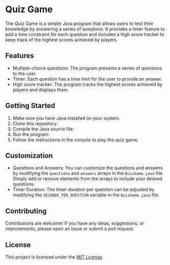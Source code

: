 # Quiz Game

The Quiz Game is a simple Java program that allows users to test their knowledge by answering a series of questions. It provides a timer feature to add a time constraint for each question and includes a high score tracker to keep track of the highest scores achieved by players.

## Features

- Multiple-choice questions: The program presents a series of questions to the user.
- Timer: Each question has a time limit for the user to provide an answer.
- High score tracker: The program tracks the highest scores achieved by players and displays them.

## Getting Started

1. Make sure you have Java installed on your system.
2. Clone this repository:
3. Compile the Java source file:
4. Run the program:
5. Follow the instructions in the console to play the quiz game.

## Customization

- Questions and Answers: You can customize the questions and answers by modifying the `questions` and `answers` arrays in the `QuizGame.java` file. Simply add or remove elements from the arrays to include your desired questions.
- Timer Duration: The timer duration per question can be adjusted by modifying the `SECONDS_PER_QUESTION` variable in the `QuizGame.java` file.

## Contributing

Contributions are welcome! If you have any ideas, suggestions, or improvements, please open an issue or submit a pull request.

## License

This project is licensed under the [MIT License](LICENSE).




